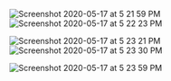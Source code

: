 ![Screenshot 2020-05-17 at 5 21 59 PM](https://user-images.githubusercontent.com/44470728/82144682-10427400-9869-11ea-9253-31b926603ed2.png)     ![Screenshot 2020-05-17 at 5 22 23 PM](https://user-images.githubusercontent.com/44470728/82144756-29e3bb80-9869-11ea-8a69-3da7faa5a507.png)

![Screenshot 2020-05-17 at 5 23 21 PM](https://user-images.githubusercontent.com/44470728/82144809-4122a900-9869-11ea-85ff-1daabdce2f2c.png)    ![Screenshot 2020-05-17 at 5 23 30 PM](https://user-images.githubusercontent.com/44470728/82144844-4ed82e80-9869-11ea-8bbd-34d45725bf71.png)

![Screenshot 2020-05-17 at 5 23 59 PM](https://user-images.githubusercontent.com/44470728/82144901-5ef00e00-9869-11ea-9ffd-e8a6ece67a7a.png)


